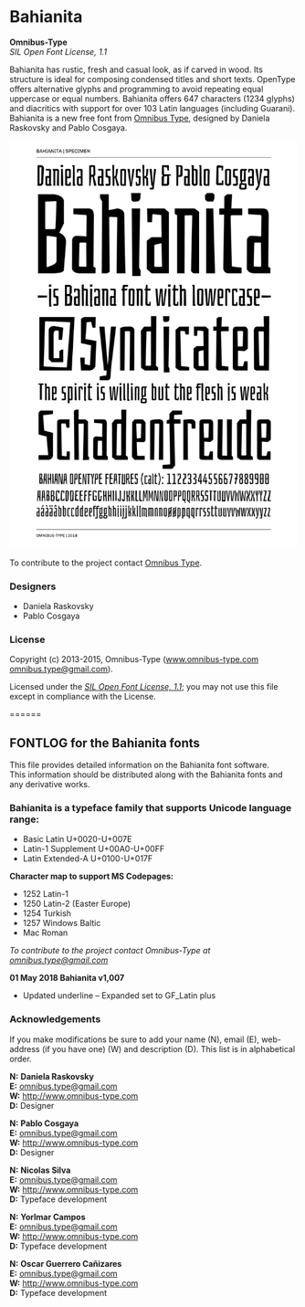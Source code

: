 # Bahianita

**Omnibus-Type**  
*SIL Open Font License, 1.1*

Bahianita has rustic, fresh and casual look, as if carved in wood. Its structure is ideal for composing condensed titles and short texts. OpenType offers alternative glyphs and programming to avoid repeating equal uppercase or equal numbers. Bahianita offers 647 characters (1234 glyphs) and diacritics with support for over 103 Latin languages (including Guarani). Bahianita is a new free font from [Omnibus Type](http://omnibus-type.com/), designed by Daniela Raskovsky and Pablo Cosgaya. 

![Sample of Bahianita.](Bahianita.png "Bahianita")

To contribute to the project contact [Omnibus Type](http://omnibus-type.com/).

### Designers

* Daniela Raskovsky
* Pablo Cosgaya

### License

Copyright (c) 2013-2015, Omnibus-Type (www.omnibus-type.com omnibus.type@gmail.com).

Licensed under the [*SIL Open Font License, 1.1*](http://scripts.sil.org/OFL); you may not use this file except in compliance with the License.

======
## FONTLOG for the Bahianita fonts

This file provides detailed information on the Bahianita font software.  
This information should be distributed along with the Bahianita fonts and any derivative works.

### Bahianita is a typeface family that supports Unicode language range: 

* Basic Latin 				  U+0020-U+007E
* Latin-1 Supplement 		U+00A0-U+00FF
* Latin Extended-A 			U+0100-U+017F

**Character map to support MS Codepages:**
* 1252 Latin-1
* 1250 Latin-2 (Easter Europe)
* 1254 Turkish
* 1257 Windows Baltic
* Mac Roman

*To contribute to the project contact Omnibus-Type at omnibus.type@gmail.com*

**01 May 2018 Bahianita v1,007**
- Updated underline
– Expanded set to GF_Latin plus

### Acknowledgements

If you make modifications be sure to add your name (N), email (E), web-address
(if you have one) (W) and description (D). This list is in alphabetical order.

**N:** **Daniela Raskovsky**  
**E:** omnibus.type@gmail.com  
**W:** http://www.omnibus-type.com  
**D:** Designer

**N:** **Pablo Cosgaya**  
**E:** omnibus.type@gmail.com  
**W:** http://www.omnibus-type.com  
**D:** Designer

**N:** **Nicolas Silva**  
**E:** omnibus.type@gmail.com  
**W:** http://www.omnibus-type.com  
**D:** Typeface development

**N:** **Yorlmar Campos**  
**E:** omnibus.type@gmail.com  
**W:** http://www.omnibus-type.com  
**D:** Typeface development  

**N:** **Oscar Guerrero Cañizares**  
**E:** omnibus.type@gmail.com  
**W:** http://www.omnibus-type.com  
**D:** Typeface development  

